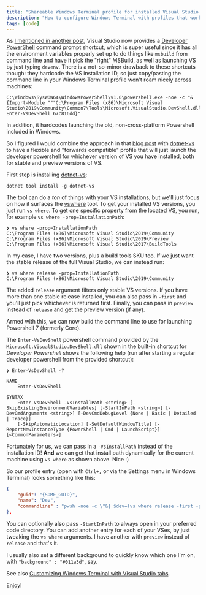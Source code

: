 ```yaml
---
title: "Shareable Windows Terminal profile for installed Visual Studio Developer PowerShell"
description: "How to configure Windows Terminal with profiles that work on any machine to launch Visual Studio Developer Powershell using installed version(s)."
tags: [code]
---
```


As [I mentioned in another post](/code-developer-powershell-prompt.html), Visual Studio now provides a [Developer PowerShell](https://devblogs.microsoft.com/visualstudio/the-powershell-you-know-and-love-now-with-a-side-of-visual-studio/) 
command prompt shortcut, which is super useful since it has all the environment variables properly set up to do 
things like `msbuild` from command line and have it pick the "right" MSBuild, as well as launching VS by just typing `devenv`. There is a not-so-minor drawback to these shortcuts though: they hardcode the VS installation ID, so just copy/pasting the command line in your Windows Terminal profile won't roam nicely across machines:

```
C:\Windows\SysWOW64\WindowsPowerShell\v1.0\powershell.exe -noe -c "&{Import-Module """C:\Program Files (x86)\Microsoft Visual Studio\2019\Community\Common7\Tools\Microsoft.VisualStudio.DevShell.dll"""; Enter-VsDevShell 67c816dd}"
```

In addition, it hardcodes launching the old, non-cross-platform Powershell included in Windows.

So I figured I would combine the approach in that [blog post](/code-developer-powershell-prompt.html) with [dotnet-vs](https://github.com/devlooped/dotnet-vs) to have a flexible and "forwards compatible" profile that will just launch the developer powershell for whichever version of VS you have installed, both for stable and preview versions of VS.

First step is installing [dotnet-vs](https://github.com/devlooped/dotnet-vs):

```
dotnet tool install -g dotnet-vs
```

The tool can do a *ton* of things with your VS installations, but we'll just focus on how it surfaces the [vswhere](https://github.com/Microsoft/vswhere) tool. To get your installed VS versions, you just run `vs where`. To get one specific property from the located VS, you run, for example `vs where -prop=InstallationPath`:

```
❯ vs where -prop=InstallationPath
C:\Program Files (x86)\Microsoft Visual Studio\2019\Community
C:\Program Files (x86)\Microsoft Visual Studio\2019\Preview
C:\Program Files (x86)\Microsoft Visual Studio\2017\BuildTools
```

In my case, I have two versions, plus a build tools SKU too. If we just want the stable release of the full Visual Studio, we can instead run:

```
❯ vs where release -prop=InstallationPath
C:\Program Files (x86)\Microsoft Visual Studio\2019\Community
```

The added `release` argument filters only stable VS versions. If you have more than one stable release installed, you can also pass in `-first` and you'll just pick whichever is returned first. Finally, you can pass in `preview` instead of `release` and get the preview version (if any).

Armed with this, we can now build the command line to use for launching Powershell 7 (formerly Core). 

The `Enter-VsDevShell` powershell command provided by the `Microsoft.VisualStudio.DevShell.dll` shown in the built-in shortcut for *Developer Powershell* shows the following help (run after starting a regular developer powershell from the provided shortcut):

```
❯ Enter-VsDevShell -?

NAME
    Enter-VsDevShell

SYNTAX
    Enter-VsDevShell -VsInstallPath <string> [-SkipExistingEnvironmentVariables] [-StartInPath <string>] [-DevCmdArguments <string>] [-DevCmdDebugLevel {None | Basic | Detailed | Trace}]
    [-SkipAutomaticLocation] [-SetDefaultWindowTitle] [-ReportNewInstanceType {PowerShell | Cmd | LaunchScript}]  [<CommonParameters>]
```

Fortunately for us, we can pass in a `-VsInstallPath` instead of the installation ID! **And** we can get that install path dynamically for the current machine using `vs where` as shown above. Nice :)

So our profile entry (open with `Ctrl+,` or via the Settings menu in Windows Terminal) looks something like this:

```json
{
    "guid": "{SOME_GUID}",
    "name": "Dev",
    "commandline" : "pwsh -noe -c \"&{ $dev=(vs where release -first -prop=InstallationPath); Write-Host Using $dev; Import-Module ($dev + '\\Common7\\Tools\\Microsoft.VisualStudio.DevShell.dll'); Enter-VsDevShell -VsInstallPath $dev"
},
```

You can optionally also pass `-StartInPath` to always open in your preferred code directory. You can add another entry for each of your VSes, by just tweaking the `vs where` arguments. I have another with `preview` instead of `release` and that's it.

I usually also set a different background to quickly know which one I'm on, with `"background" : "#011a3d"`, say.





See also [Customizing Windows Terminal with Visual Studio tabs](/devenv-terminal.html).

Enjoy!
